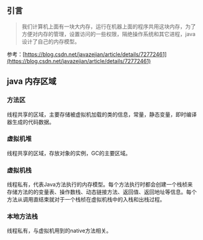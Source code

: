 ## 引言

> 我们计算机上面有一块大内存，运行在机器上面的程序共用这块内存，为了方便对内存的管理，设置访问的一些权限，隔绝操作系统和其它进程，java设计了自己的内存模型。

参考：[https://blog.csdn.net/javazejian/article/details/72772461](https://blog.csdn.net/javazejian/article/details/72772461)

## java 内存区域

### 方法区

线程共享的区域，主要存储被虚拟机加载的类的信息，常量，静态变量，即时编译器生成的代码数据。

### 虚拟机堆

线程共享的区域，存放对象的实例，GC的主要区域。

### 虚拟机栈

线程私有，代表Java方法执行的内存模型。每个方法执行时都会创建一个栈桢来存储方法的的变量表、操作数栈、动态链接方法、返回值、返回地址等信息。每个方法从调用直结束就对于一个栈桢在虚拟机栈中的入栈和出栈过程。

### 本地方法栈

线程私有，与虚拟机用到的native方法相关。

